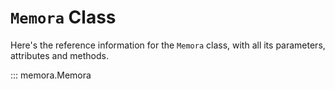 # `Memora` Class

Here's the reference information for the `Memora` class, with all its parameters, attributes and methods.

::: memora.Memora
